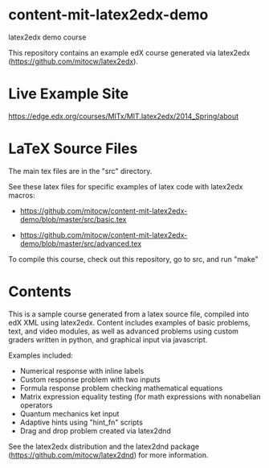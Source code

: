 content-mit-latex2edx-demo
==========================

latex2edx demo course

This repository contains an example edX course generated via latex2edx (https://github.com/mitocw/latex2edx).

Live Example Site
=================

https://edge.edx.org/courses/MITx/MIT.latex2edx/2014_Spring/about

LaTeX Source Files
==================

The main tex files are in the "src" directory.

See these latex files for specific examples of latex code with latex2edx macros:

* https://github.com/mitocw/content-mit-latex2edx-demo/blob/master/src/basic.tex

* https://github.com/mitocw/content-mit-latex2edx-demo/blob/master/src/advanced.tex

To compile this course, check out this repository, go to src, and run "make"

Contents
========

This is a sample course generated from a latex source file, compiled
into edX XML using latex2edx. Content includes examples of basic
problems, text, and video modules, as well as advanced problems using
custom graders written in python, and graphical input via javascript.

Examples included:

* Numerical response with inline labels
* Custom response problem with two inputs
* Formula response problem checking mathematical equations
* Matrix expression equality testing (for math expressions with nonabelian operators
* Quantum mechanics ket input
* Adaptive hints using "hint_fn" scripts
* Drag and drop problem created via latex2dnd

See the latex2edx distribution and the latex2dnd package (https://github.com/mitocw/latex2dnd) for more information.
